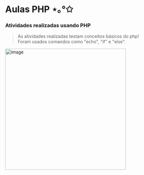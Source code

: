 # Aulas PHP ⋆｡°✩
### Atividades realizadas usando PHP
> As atividades realizadas testam conceitos básicos do php!<br>
> Foram usados comandos como "echo", "if" e "else".

<img width="384" alt="image" src="https://github.com/user-attachments/assets/f3d215ef-c283-4381-aa1a-a7ec32be5840">


